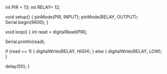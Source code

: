 int PIR = 13;
int RELAY= 12;

void setup()
{
  pinMode(PIR, INPUT);
  pinMode(RELAY, OUTPUT);
  Serial.begin(9600);
}

void loop()
{
  int read = digitalRead(PIR);
  
  Serial.println(read);

  if (read == 1) {
    digitalWrite(RELAY, HIGH);
  }
  else {
    digitalWrite(RELAY, LOW);
  }
  
  delay(50);
}
